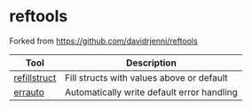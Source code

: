 # reftools

Forked from https://github.com/davidrjenni/reftools

| Tool                              | Description                               |
| --------------------------------- | ----------------------------------------- |
| [refillstruct](cmd/refillstruct/) | Fill structs with values above or default |
| [errauto](cmd/errauto/) | Automatically write default error handling |
